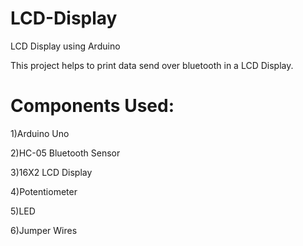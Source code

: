 # LCD-Display

LCD Display using Arduino

This project helps to print data send over bluetooth in a LCD Display.

# Components Used:

1)Arduino Uno

2)HC-05 Bluetooth Sensor

3)16X2 LCD Display

4)Potentiometer

5)LED

6)Jumper Wires
